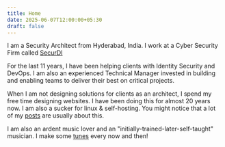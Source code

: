 ```yaml
---
title: Home
date: 2025-06-07T12:00:00+05:30
draft: false
---
```

I am a Security Architect from Hyderabad, India. I work at a Cyber Security Firm called [SecurDI](https://securdi.com)

For the last 11 years, I have been helping clients with Identity Security and DevOps. I am also an experienced Technical Manager invested in building and enabling teams to deliver their best on critical projects.

When I am not designing solutions for clients as an architect, I spend my free time designing websites. I have been doing this for almost 20 years now. I am also a sucker for linux & self-hosting. You might notice that a lot of my [posts](/posts) are usually about this.

I am also an ardent music lover and an "initially-trained-later-self-taught" musician. I make some [tunes](https://www.youtube.com/@drowsyrobotboy) every now and then!